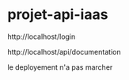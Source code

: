 # projet-api-iaas

http://localhost/login

http://localhost/api/documentation

le deployement n'a pas marcher 
